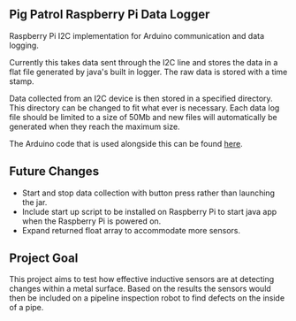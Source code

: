 ## Pig Patrol Raspberry Pi Data Logger

Raspberry Pi I2C implementation for Arduino communication and data logging.

Currently this takes data sent through the I2C line and stores the data in a flat file generated by java's built in
logger.  The raw data is stored with a time stamp.

Data collected from an I2C device is then stored in a specified directory.  This directory can be changed to fit
what ever is necessary.  Each data log file should be limited to a size of 50Mb and new files will automatically be
generated when they reach the maximum size.

The Arduino code that is used alongside this can be found [here](https://github.com/gdeshazer/Arduino-Capacitive-Sensor).

## Future Changes

- Start and stop data collection with button press rather than launching the jar.
- Include start up script to be installed on Raspberry Pi to start java app when the Raspberry Pi is powered on.
- Expand returned float array to accommodate more sensors.

## Project Goal

This project aims to test how effective inductive sensors are at detecting changes within a metal surface.
Based on the results the sensors would then be included on a pipeline inspection robot to find defects on the inside of a
pipe.